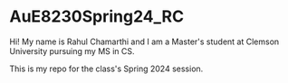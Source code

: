 # AuE8230Spring24_RC
Hi! My name is Rahul Chamarthi and I am a Master's student at Clemson University pursuing my MS in CS.

This is my repo for the class's Spring 2024 session. 

